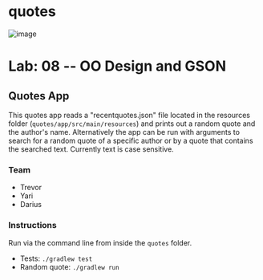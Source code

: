 # quotes

![image](https://user-images.githubusercontent.com/104862689/186554024-a35ea576-48c2-4c1e-aab8-43c7d5320efd.png)
# Lab: 08 -- OO Design and GSON

## Quotes App

This quotes app reads a "recentquotes.json" file located in the resources folder (`quotes/app/src/main/resources`) and prints out a random quote and the author's name. Alternatively the app can be run with arguments to search for a random quote of a specific author or by a quote that contains the searched text. Currently text is case sensitive.

### Team

- Trevor
- Yari
- Darius

### Instructions

Run via the command line from inside the `quotes` folder.
- Tests: `./gradlew test`
- Random quote: `./gradlew run`
